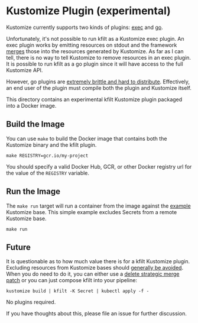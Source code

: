 # Kustomize Plugin (experimental)

Kustomize currently supports two kinds of plugins: [exec](https://github.com/kubernetes-sigs/kustomize/tree/master/docs/plugins#exec-plugins) and [go](https://github.com/kubernetes-sigs/kustomize/tree/master/docs/plugins#go-plugins).

Unfortunately, it's not possible to run kfilt as a Kustomize exec plugin. An exec plugin works by emitting resources on stdout and the framework [merges](https://github.com/kubernetes-sigs/kustomize/blob/master/pkg/plugins/execplugin.go#L214) those into the resources generated by Kustomize. As far as I can tell, there is no way to tell Kustomize to remove resources in an exec plugin. It is possible to run kfilt as a go plugin since it will have access to the full Kustomize API.

However, go plugins are [extremely brittle and hard to distribute](https://github.com/kubernetes-sigs/kustomize/blob/master/docs/plugins/goPluginCaveats.md). Effectively, an end user of the plugin must compile both the plugin and Kustomize itself.

This directory contains an experimental kfilt Kustomize plugin packaged into a Docker image.

## Build the Image

You can use `make` to build the Docker image that contains both the Kustomize binary and the kfilt plugin.

```
make REGISTRY=gcr.io/my-project
```

You should specify a valid Docker Hub, GCR, or other Docker registry url for the value of the `REGISTRY` variable.

## Run the Image

The `make run` target will run a container from the image against the [example](./example) Kustomize base. This simple example excludes Secrets from a remote Kustomize base.

```
make run
```

## Future

It is questionable as to how much value there is for a kfilt Kustomize plugin. Excluding resources from Kustomize bases should [generally be avoided](https://github.com/kubernetes-sigs/kustomize/blob/master/docs/eschewedFeatures.md#removal-directives). When you do need to do it, you can either use a [delete strategic merge patch](https://github.com/kubernetes-sigs/kustomize/blob/fc789171917f548bf63566be092751de39e82a12/plugin/builtin/patchstrategicmergetransformer/PatchStrategicMergeTransformer_test.go#L1202) or you can just compose kfilt into your pipeline:

```
kustomize build | kfilt -K Secret | kubectl apply -f -
```

No plugins required.

If you have thoughts about this, please file an issue for further discussion.
